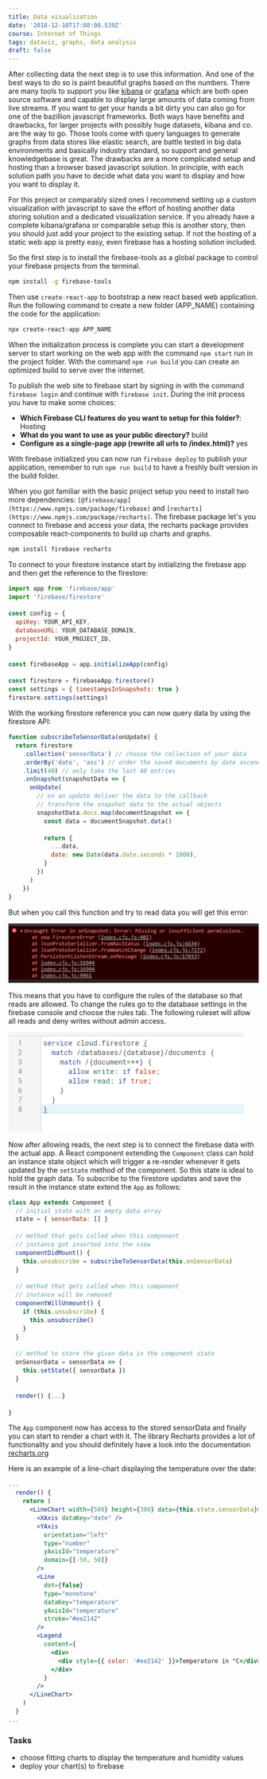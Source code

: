 ```yaml
---
title: Data visualization
date: '2018-12-10T17:08:00.539Z'
course: Internet of Things
tags: dataviz, graphs, data analysis
draft: false
---
```


After collecting data the next step is to use this information. And one of the
best ways to do so is paint beautiful graphs based on the numbers. There are
many tools to support you like [kibana](https://www.elastic.co/products/kibana)
or [grafana](https://grafana.com/) which are both open source software and
capable to display large amounts of data coming from live streams. If you want
to get your hands a bit dirty you can also go for one of the bazillion
javascript frameworks. Both ways have benefits and drawbacks, for larger
projects with possibly huge datasets, kibana and co. are the way to go. Those
tools come with query languages to generate graphs from data stores like elastic
search, are battle tested in big data environments and basically industry
standard, so support and general knowledgebase is great. The drawbacks are a
more complicated setup and hosting than a browser based javascript solution. In
principle, with each solution path you have to decide what data you want to
display and how you want to display it.

For this project or comparably sized ones I recommend setting up a custom
visualization with javascript to save the effort of hosting another data storing
solution and a dedicated visualization service. If you already have a complete
kibana/grafana or comparable setup this is another story, then you should just
add your project to the existing setup. If not the hosting of a static web app
is pretty easy, even firebase has a hosting solution included.

So the first step is to install the firebase-tools as a global package to
control your firebase projects from the terminal.

```bash
npm install -g firebase-tools
```

Then use `create-react-app` to bootstrap a new react based web application. Run
the following command to create a new folder (APP_NAME) containing the code for
the application:

```bash
npx create-react-app APP_NAME
```

When the initialization process is complete you can start a development server
to start working on the web app with the command `npm start` run in the project
folder. With the command `npm run build` you can create an optimized build to
serve over the internet.

To publish the web site to firebase start by signing in with the command
`firebase login` and continue with `firebase init`. During the init process you
have to make some choices:

- **Which Firebase CLI features do you want to setup for this folder?**: Hosting
- **What do you want to use as your public directory?** build
- **Configure as a single-page app (rewrite all urls to /index.html)?** yes

With firebase initialized you can now run `firebase deploy` to publish your
application, remember to run `npm run build` to have a freshly built version in
the build folder.

When you got familiar with the basic project setup you need to install two more
dependencies: `[@firebase/app](https://www.npmjs.com/package/firebase)` and
`[recharts](https://www.npmjs.com/package/recharts)`. The firebase package let's
you connect to firebase and access your data, the recharts package provides
composable react-components to build up charts and graphs.

```bash
npm install firebase recharts
```

To connect to your firestore instance start by initializing the firebase app and
then get the reference to the firestore:

```js
import app from 'firebase/app'
import 'firebase/firestore'

const config = {
  apiKey: YOUR_API_KEY,
  databaseURL: YOUR_DATABASE_DOMAIN,
  projectId: YOUR_PROJECT_ID,
}

const firebaseApp = app.initializeApp(config)

const firestore = firebaseApp.firestore()
const settings = { timestampsInSnapshots: true }
firestore.settings(settings)
```

With the working firestore reference you can now query data by using the
firestore API:

```js
function subscribeToSensorData(onUpdate) {
  return firestore
    .collection('sensorData') // choose the collection of your data
    .orderBy('date', 'asc') // order the saved documents by date ascending
    .limit(40) // only take the last 40 entries
    .onSnapshot(snapshotData => {
      onUpdate(
        // on an update deliver the data to the callback
        // transform the snapshot data to the actual objects
        snapshotData.docs.map(documentSnapshot => {
          const data = documentSnapshot.data()

          return {
            ...data,
            date: new Date(data.date.seconds * 1000),
          }
        })
      )
    })
}
```

But when you call this function and try to read data you will get this error:

![error message of firestore, notifying that there are permissions missing to read](./firebase-auth-error.png)

This means that you have to configure the rules of the database so that reads
are allowed. To change the rules go to the database settings in the firebase
console and choose the rules tab. The following ruleset will allow all reads and
deny writes without admin access.

![database rules with public read- and private write-access](./firebase-database-rules.png)

Now after allowing reads, the next step is to connect the firebase data with the
actual app. A React component extending the `Component` class can hold an
instance state object which will trigger a re-render whenever it gets updated by
the `setState` method of the component. So this state is ideal to hold the graph
data. To subscribe to the firestore updates and save the result in the instance
state extend the `App` as follows:

```jsx
class App extends Component {
  // initial state with an empty data array
  state = { sensorData: [] }

  // method that gets called when this component
  // instance got inserted into the view
  componentDidMount() {
    this.unsubscribe = subscribeToSensorData(this.onSensorData)
  }

  // method that gets called when this component
  // instance will be removed
  componentWillUnmount() {
    if (this.unsubscribe) {
      this.unsubscribe()
    }
  }

  // method to store the given data in the component state
  onSensorData = sensorData => {
    this.setState({ sensorData })
  }

  render() {...}

}
```

The `App` component now has access to the stored sensorData and finally you can
start to render a chart with it. The library Recharts provides a lot of
functionality and you should definitely have a look into the documentation
[recharts.org](http://recharts.org/en-US)

Here is an example of a line-chart displaying the temperature over the date:

```jsx
...
  render() {
    return (
      <LineChart width={500} height={300} data={this.state.sensorData}>
        <XAxis dataKey="date" />
        <YAxis
          orientation="left"
          type="number"
          yAxisId="temperature"
          domain={[-50, 50]}
        />
        <Line
          dot={false}
          type="monotone"
          dataKey="temperature"
          yAxisId="temperature"
          stroke="#ee2142"
        />
        <Legend
          content={
            <div>
              <div style={{ color: '#ee2142' }}>Temperature in °C</div>
            </div>
          }
        />
      </LineChart>
    )
  }
...
```

### Tasks

- choose fitting charts to display the temperature and humidity values
- deploy your chart(s) to firebase
